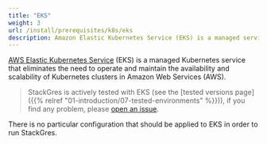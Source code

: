 ```yaml
---
title: "EKS"
weight: 3
url: /install/prerequisites/k8s/eks
description: Amazon Elastic Kubernetes Service (EKS) is a managed service and certified Kubernetes conformant to run Kubernetes on AWS and on-premises.
---
```


[AWS Elastic Kubernetes Service](https://aws.amazon.com/eks/) (EKS) is a managed Kubernetes service that eliminates the need to operate and maintain the availability and scalability of Kubernetes clusters in Amazon Web Services (AWS).

> StackGres is actively tested with EKS (see the [tested versions page]({{% relref "01-introduction/07-tested-environments" %}})), if you find any problem, please [open an issue](https://gitlab.com/ongresinc/stackgres/-/issues/new).

There is no particular configuration that should be applied to EKS in order to run StackGres.


